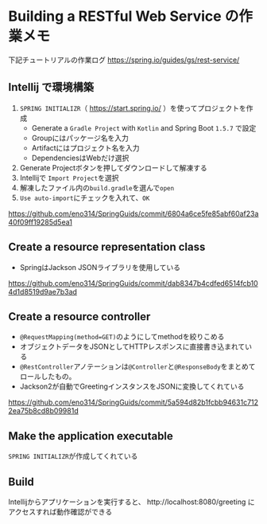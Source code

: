 # Building a RESTful Web Service の作業メモ

下記チュートリアルの作業ログ
https://spring.io/guides/gs/rest-service/

## Intellij で環境構築

1. `SPRING INITIALIZR`（ https://start.spring.io/ ）を使ってプロジェクトを作成
   * Generate a `Gradle Project` with `Kotlin` and Spring Boot `1.5.7` で設定
   * Groupにはパッケージ名を入力
   * Artifactにはプロジェクト名を入力
   * DependenciesはWebだけ選択
1. Generate Projectボタンを押してダウンロードして解凍する
1. Intellijで `Import Project`を選択
1. 解凍したファイル内の`build.gradle`を選んで`open`
1. `Use auto-import`にチェックを入れて、`OK`

https://github.com/eno314/SpringGuids/commit/6804a6ce5fe85abf60af23a40f09ff19285d5ea1


## Create a resource representation class

* SpringはJackson JSONライブラリを使用している

https://github.com/eno314/SpringGuids/commit/dab8347b4cdfed6514fcb104d1d8519d9ae7b3ad

## Create a resource controller

* `@RequestMapping(method=GET)`のようにしてmethodを絞りこめる
* オブジェクトデータをJSONとしてHTTPレスポンスに直接書き込まれている
* `@RestController`アノテーションは`@Controller`と`@ResponseBody`をまとめてロールしたもの。
* Jackson2が自動でGreetingインスタンスをJSONに変換してくれている

https://github.com/eno314/SpringGuids/commit/5a594d82b1fcbb94631c7122ea75b8cd8b09981d

## Make the application executable

`SPRING INITIALIZR`が作成してくれている

## Build

Intellijからアプリケーションを実行すると、   http://localhost:8080/greeting
にアクセスすれば動作確認ができる
